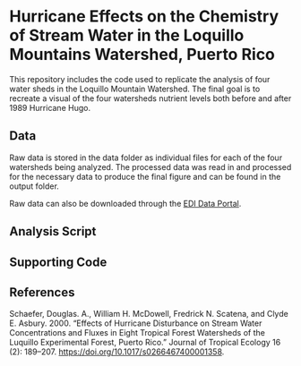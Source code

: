 # Hurricane Effects on the Chemistry of Stream Water in the Loquillo Mountains Watershed, Puerto Rico

This repository includes the code used to replicate the analysis of four water sheds in the Loquillo Mountain Watershed. The final goal is to recreate a visual of the four watersheds nutrient levels both before and after 1989 Hurricane Hugo.

## Data

Raw data is stored in the data folder as individual files for each of the four watersheds being analyzed. The processed data was read in and processed for the necessary data to produce the final figure and can be found in the output folder.

Raw data can also be downloaded through the [EDI Data Portal](https://portal.edirepository.org/nis/mapbrowse?packageid=knb-lter-luq.20.4923064).

## Analysis Script

## Supporting Code

## References

Schaefer, Douglas. A., William H. McDowell, Fredrick N. Scatena, and Clyde E. Asbury. 2000. “Effects of Hurricane Disturbance on Stream Water Concentrations and Fluxes in Eight Tropical Forest Watersheds of the Luquillo Experimental Forest, Puerto Rico.” Journal of Tropical Ecology 16 (2): 189–207. <https://doi.org/10.1017/s0266467400001358>.

